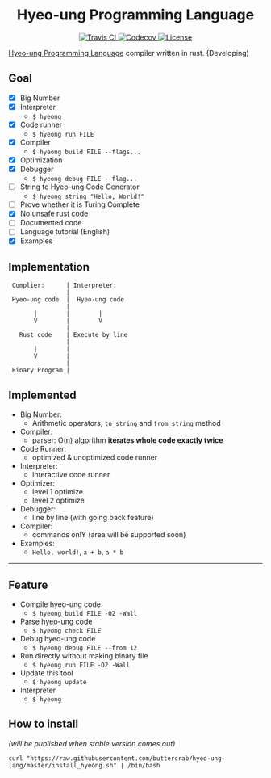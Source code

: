 <h1 align="center">Hyeo-ung Programming Language</h1>

<p align="center">
<a href="https://travis-ci.com/buttercrab/hyeo-ung-lang">
<img alt="Travis CI" src="https://img.shields.io/travis/com/buttercrab/hyeo-ung-lang?style=flat-square"/>
</a>
<a href="https://codecov.io/gh/buttercrab/hyeo-ung-lang">
<img alt="Codecov" src="https://img.shields.io/codecov/c/github/buttercrab/hyeo-ung-lang?style=flat-square"/>
</a>
<a href="https://github.com/buttercrab/hyeo-ung-lang/blob/master/LICENSE">
<img alt="License" src="https://img.shields.io/github/license/buttercrab/hyeo-ung-lang?style=flat-square"/>
</a>
</p>

[Hyeo-ung Programming Language](https://gist.github.com/xnuk/d9f883ede568d97caa158255e4b4d069) compiler written in rust.
(Developing)

## Goal

- [x] Big Number
- [x] Interpreter
  + `$ hyeong`
- [x] Code runner
  + `$ hyeong run FILE`
- [x] Compiler
  + `$ hyeong build FILE --flags...`
- [x] Optimization
- [x] Debugger
  + `$ hyeong debug FILE --flag...`
- [ ] String to Hyeo-ung Code Generator
  + `$ hyeong string "Hello, World!"`
- [ ] Prove whether it is Turing Complete
- [x] No unsafe rust code
- [ ] Documented code
- [ ] Language tutorial (English)
- [x] Examples

## Implementation

```
 Complier:      | Interpreter:
                | 
 Hyeo-ung code  |  Hyeo-ung code
                | 
       |        |        |
       V        |        V
                | 
   Rust code    | Execute by line
                | 
       |        | 
       V        | 
                | 
 Binary Program | 
```

## Implemented

- Big Number:
  + Arithmetic operators, `to_string` and `from_string` method
- Compiler:
  + parser: O(n) algorithm **iterates whole code exactly twice**
- Code Runner:
  + optimized & unoptimized code runner
- Interpreter:
  + interactive code runner
- Optimizer:
  + level 1 optimize
  + level 2 optimize
- Debugger:
  + line by line (with going back feature)
- Compiler:
  + commands onlY (area will be supported soon)
- Examples:
  + `Hello, world!`, `a + b`, `a * b`
  
---

## Feature

- Compile hyeo-ung code
  + `$ hyeong build FILE -O2 -Wall`
- Parse hyeo-ung code
  + `$ hyeong check FILE`
- Debug hyeo-ung code
  + `$ hyeong debug FILE --from 12`
- Run directly without making binary file
  + `$ hyeong run FILE -O2 -Wall`
- Update this tool
  + `$ hyeong update`
- Interpreter
  + `$ hyeong`
  
## How to install

*(will be published when stable version comes out)*

```shell script
curl "https://raw.githubusercontent.com/buttercrab/hyeo-ung-lang/master/install_hyeong.sh" | /bin/bash
```